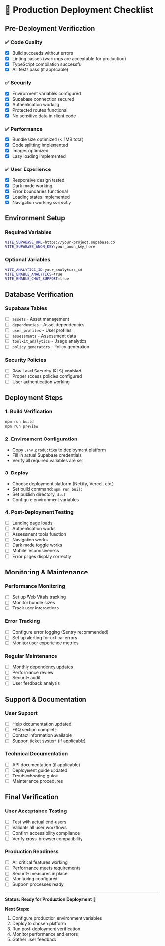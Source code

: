 # 🚀 Production Deployment Checklist

## Pre-Deployment Verification

### ✅ Code Quality
- [x] Build succeeds without errors
- [x] Linting passes (warnings are acceptable for production)
- [x] TypeScript compilation successful
- [x] All tests pass (if applicable)

### ✅ Security
- [x] Environment variables configured
- [x] Supabase connection secured
- [x] Authentication working
- [x] Protected routes functional
- [x] No sensitive data in client code

### ✅ Performance
- [x] Bundle size optimized (< 1MB total)
- [x] Code splitting implemented
- [x] Images optimized
- [x] Lazy loading implemented

### ✅ User Experience
- [x] Responsive design tested
- [x] Dark mode working
- [x] Error boundaries functional
- [x] Loading states implemented
- [x] Navigation working correctly

## Environment Setup

### Required Variables
```bash
VITE_SUPABASE_URL=https://your-project.supabase.co
VITE_SUPABASE_ANON_KEY=your_anon_key_here
```

### Optional Variables
```bash
VITE_ANALYTICS_ID=your_analytics_id
VITE_ENABLE_ANALYTICS=true
VITE_ENABLE_CHAT_SUPPORT=true
```

## Database Verification

### Supabase Tables
- [ ] `assets` - Asset management
- [ ] `dependencies` - Asset dependencies
- [ ] `user_profiles` - User profiles
- [ ] `assessments` - Assessment data
- [ ] `toolkit_analytics` - Usage analytics
- [ ] `policy_generators` - Policy generation

### Security Policies
- [ ] Row Level Security (RLS) enabled
- [ ] Proper access policies configured
- [ ] User authentication working

## Deployment Steps

### 1. Build Verification
```bash
npm run build
npm run preview
```

### 2. Environment Configuration
- Copy `.env.production` to deployment platform
- Fill in actual Supabase credentials
- Verify all required variables are set

### 3. Deploy
- Choose deployment platform (Netlify, Vercel, etc.)
- Set build command: `npm run build`
- Set publish directory: `dist`
- Configure environment variables

### 4. Post-Deployment Testing
- [ ] Landing page loads
- [ ] Authentication works
- [ ] Assessment tools function
- [ ] Navigation works
- [ ] Dark mode toggle works
- [ ] Mobile responsiveness
- [ ] Error pages display correctly

## Monitoring & Maintenance

### Performance Monitoring
- [ ] Set up Web Vitals tracking
- [ ] Monitor bundle sizes
- [ ] Track user interactions

### Error Tracking
- [ ] Configure error logging (Sentry recommended)
- [ ] Set up alerting for critical errors
- [ ] Monitor user experience metrics

### Regular Maintenance
- [ ] Monthly dependency updates
- [ ] Performance review
- [ ] Security audit
- [ ] User feedback analysis

## Support & Documentation

### User Support
- [ ] Help documentation updated
- [ ] FAQ section complete
- [ ] Contact information available
- [ ] Support ticket system (if applicable)

### Technical Documentation
- [ ] API documentation (if applicable)
- [ ] Deployment guide updated
- [ ] Troubleshooting guide
- [ ] Maintenance procedures

## Final Verification

### User Acceptance Testing
- [ ] Test with actual end-users
- [ ] Validate all user workflows
- [ ] Confirm accessibility compliance
- [ ] Verify cross-browser compatibility

### Production Readiness
- [ ] All critical features working
- [ ] Performance meets requirements
- [ ] Security measures in place
- [ ] Monitoring configured
- [ ] Support processes ready

---

**Status: Ready for Production Deployment** 🎉

**Next Steps:**
1. Configure production environment variables
2. Deploy to chosen platform
3. Run post-deployment verification
4. Monitor performance and errors
5. Gather user feedback